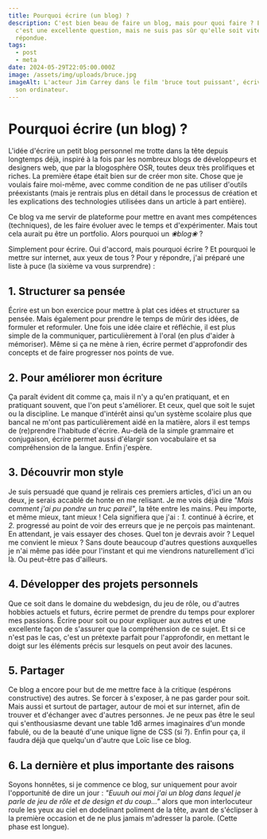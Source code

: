 ```yaml
---
title: Pourquoi écrire (un blog) ?
description: C'est bien beau de faire un blog, mais pour quoi faire ? Eh bien
  c'est une excellente question, mais ne suis pas sûr qu'elle soit vite
  répondue.
tags:
  - post
  - meta
date: 2024-05-29T22:05:00.000Z
image: /assets/img/uploads/bruce.jpg
imageAlt: L'acteur Jim Carrey dans le film 'bruce tout puissant', écrivant sur
  son ordinateur.
---
```

# Pourquoi écrire (un blog) ?

L'idée d'écrire un petit blog personnel me trotte dans la tête depuis longtemps déjà, inspiré à la fois par les nombreux blogs de développeurs et designers web, que par la blogosphère OSR, toutes deux très prolifiques et riches. La première étape était bien sur de créer mon site. Chose que je voulais faire moi-même, avec comme condition de ne pas utiliser d'outils préexistants (mais je rentrais plus en détail dans le processus de création et les explications des technologies utilisées dans un article à part entière). 

Ce blog va me servir de plateforme pour mettre en avant mes compétences (techniques), de les faire évoluer avec le temps et d'expérimenter. Mais tout cela aurait pu être un portfolio. Alors pourquoi un *❀blog❀* ?

Simplement pour écrire. Oui d'accord, mais pourquoi écrire ? Et pourquoi le mettre sur internet, aux yeux de tous ? Pour y répondre, j'ai préparé une liste à puce (la sixième va vous surprendre) :

## 1. Structurer sa pensée

Écrire est un bon exercice pour mettre à plat ces idées et structurer sa pensée. Mais également pour prendre le temps de mûrir des idées, de formuler et reformuler. Une fois une idée claire et réfléchie, il est plus simple de la communiquer, particulièrement à l'oral (en plus d'aider à mémoriser). Même si ça ne mène à rien, écrire permet d'approfondir des concepts et de faire progresser nos points de vue.  

## 2. Pour améliorer mon écriture

Ça paraît évident dit comme ça, mais il n'y a qu'en pratiquant, et en pratiquant souvent, que l'on peut s'améliorer. Et ceux, quel que soit le sujet ou la discipline. Le manque d'intérêt ainsi qu'un système scolaire plus que bancal ne m'ont pas particulièrement aidé en la matière, alors il est temps de (re)prendre l'habitude d'écrire. Au-delà de la simple grammaire et conjugaison, écrire permet aussi d'élargir son vocabulaire et sa compréhension de la langue. Enfin j'espère.

## 3. Découvrir mon style

Je suis persuadé que quand je relirais ces premiers articles, d'ici un an ou deux, je serais accablé de honte en me relisant. Je me vois déjà dire *"Mais comment j'ai pu pondre un truc pareil"*, la tête entre les mains. Peu importe, et même mieux, tant mieux ! Cela signifiera que j'ai : *1.* continué à écrire, et *2.* progressé au point de voir des erreurs que je ne perçois pas maintenant.\
En attendant, je vais essayer des choses. Quel ton je devrais avoir ? Lequel me convient le mieux ? Sans doute beaucoup d'autres questions auxquelles je n'ai même pas idée pour l'instant et qui me viendrons naturellement d'ici là. Ou peut-être pas d'ailleurs. 

## 4. Développer des projets personnels

Que ce soit dans le domaine du webdesign, du jeu de rôle, ou d'autres hobbies actuels et futurs, écrire permet de prendre du temps pour explorer mes passions. Écrire pour soit ou pour expliquer aux autres et une excellente façon de s'assurer que la compréhension de ce sujet. Et si ce n'est pas le cas, c'est un prétexte parfait pour l'approfondir, en mettant le doigt sur les éléments précis sur lesquels on peut avoir des lacunes. 

## 5. Partager

Ce blog a encore pour but de me mettre face à la critique (espérons constructive) des autres. Se forcer à s'exposer, à ne pas garder pour soit. Mais aussi et surtout de partager, autour de moi et sur internet, afin de trouver et d'échanger avec d'autres personnes. Je ne peux pas être le seul qui s'enthousiasme devant une table 1d6 armes imaginaires d'un monde fabulé, ou de la beauté d'une unique ligne de CSS (si ?). Enfin pour ça, il faudra déjà que quelqu'un d'autre que Loïc lise ce blog. 

## 6. La dernière et plus importante des raisons

Soyons honnêtes, si je commence ce blog, sur uniquement pour avoir l'opportunité de dire un jour : *"Euuuh oui moi j'ai un blog dans lequel je parle de jeu de rôle et de design et du coup..."* alors que mon interlocuteur roule les yeux au ciel en dodelinant poliment de la tête, avant de s'éclipser à la première occasion et de ne plus jamais m'adresser la parole. (Cette phase est longue).
